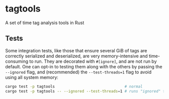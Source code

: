 # tagtools

A set of time tag analysis tools in Rust

## Tests

Some integration tests, like those that ensure several GiB of tags are correctly
serialized and deserialized, are very memory-intensive and time-consuming to
run. They are decorated with `#[ignore]`, and are not run by default. One can
opt-in to testing them along with the others by passing the `--ignored` flag,
and (recommended) the `--test-threads=1` flag to avoid using all system memory:

```sh
cargo test -p tagtools                               # normal
cargo test -p tagtools -- --ignored --test-threads=1 # runs "ignored" tests too
```